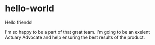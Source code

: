 # hello-world

Hello friends!

I'm so happy to be a part of that great team. I'm going to be an exelent Actuary Advocate and help ensuring the best results of the product.
